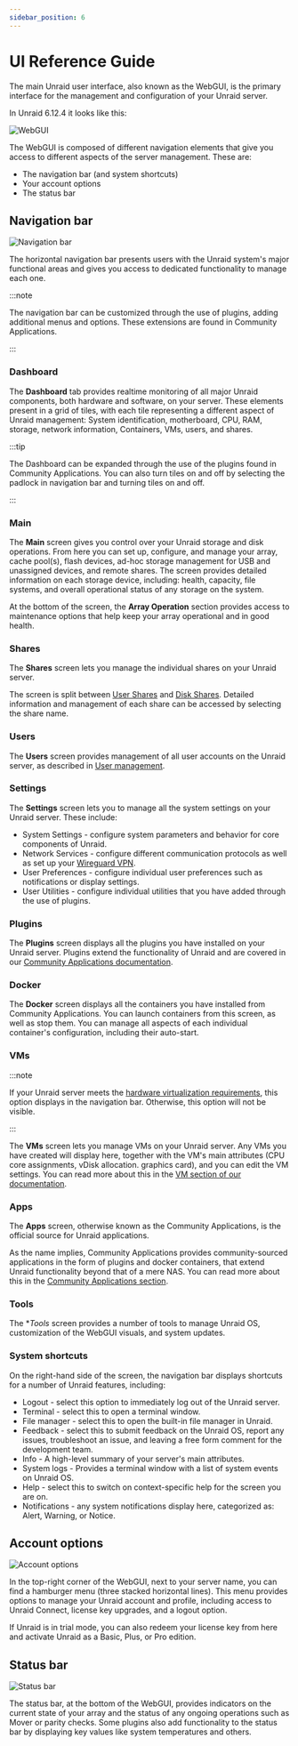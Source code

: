 ```yaml
---
sidebar_position: 6
---
```


# UI Reference Guide

The main Unraid user interface, also known as the WebGUI, is the primary interface for the management and configuration of your Unraid server.

In Unraid 6.12.4 it looks like this:

![WebGUI](../assets/webgui.png)

The WebGUI is composed of different navigation elements that give you access to different aspects of the server management. These are:

* The navigation bar (and system shortcuts)
* Your account options
* The status bar

## Navigation bar

![Navigation bar](../assets/navbar2.png)

The horizontal navigation bar presents users with the Unraid system's major functional areas and gives you access to dedicated functionality to manage each one.

:::note

The navigation bar can be customized through the use of plugins, adding additional menus and options. These extensions are found in Community Applications.

:::

### Dashboard

The **Dashboard** tab provides realtime monitoring of all major Unraid components, both hardware and software, on your server. These elements present in a grid of tiles, with each tile representing a different aspect of Unraid management: System identification, motherboard, CPU, RAM, storage, network information, Containers, VMs, users, and shares.

:::tip

The Dashboard can be expanded through the use of the plugins found in Community Applications. You can also turn tiles on and off by selecting the padlock in navigation bar and turning tiles on and off.

:::

### Main

The **Main** screen gives you control over your Unraid storage and disk operations. From here you can set up, configure, and manage your array, cache pool(s), flash devices, ad-hoc storage management for USB and unassigned devices, and remote shares. The screen provides detailed information on each storage device, including: health, capacity, file systems, and overall operational status of any storage on the system.

At the bottom of the screen, the **Array Operation** section provides access to maintenance options that help keep your array operational and in good health.

### Shares

The **Shares** screen lets you manage the individual shares on your Unraid server.

The screen is split between [User Shares](../manual/shares/user-shares.md) and [Disk Shares](../manual/shares/disk-shares.md). Detailed information and management of each share can be accessed by selecting the share name.

### Users

The **Users** screen provides management of all user accounts on the Unraid server, as described in [User management](../manual/users/users.md).

### Settings

The **Settings** screen lets you to manage all the system settings on your Unraid server. These include:

* System Settings - configure system parameters and behavior for core components of Unraid.
* Network Services - configure different communication protocols as well as set up your [Wireguard VPN](../manual/security/vpn.md#wireguard).
* User Preferences - configure individual user preferences such as notifications or display settings.
* User Utilities - configure individual utilities that you have added through the use of plugins.

### Plugins

The **Plugins** screen displays all the plugins you have installed on your Unraid server. Plugins extend the functionality of Unraid and are covered in our [Community Applications documentation](../manual/applications.md#plugins).

### Docker

The **Docker** screen displays  all the containers you have installed from Community Applications. You can launch containers from this screen, as well as stop them. You can manage all aspects of each individual container's configuration, including their auto-start.

### VMs

:::note

If your Unraid server meets the [hardware virtualization requirements](../manual/vm/vm-management/#determining-hvmiommu-hardware-support), this option displays in the navigation bar. Otherwise, this option will not be visible.

:::

The **VMs** screen lets you manage VMs on your Unraid server. Any VMs you have created will display here, together with the VM's main attributes (CPU core assignments, vDisk allocation. graphics card), and you can edit the VM settings. You can read more about this in the [VM section of our documentation](../manual/vm/vm-management.md).

### Apps

The **Apps** screen, otherwise known as the Community Applications, is the official source for Unraid applications.

As the name implies, Community Applications provides community-sourced applications in the form of plugins and docker containers, that extend Unraid functionality beyond that of a mere NAS. You can read more about this in the [Community Applications section](../manual/applications.md#community-applications).

### Tools

The **Tools* screen provides a number of tools to manage Unraid OS, customization of the WebGUI visuals, and system updates.

### System shortcuts

On the right-hand side of the screen, the navigation bar displays shortcuts for a number of Unraid features, including:

* Logout - select this option to immediately log out of the Unraid server.
* Terminal - select this to open a terminal window.
* File manager - select this to open the built-in file manager in Unraid.
* Feedback - select this to submit feedback on the Unraid OS, report any issues, troubleshoot an issue, and leaving a free form comment for the development team.
* Info - A high-level summary of your server's main attributes.
* System logs - Provides a terminal window with a list of system events on Unraid OS.
* Help - select this to switch on context-specific help for the screen you are on.
* Notifications - any system notifications display here, categorized as: Alert, Warning, or Notice.

## Account options

![Account options](../assets/account-options.png)

In the top-right corner of the WebGUI, next to your server name, you can find a hamburger menu (three stacked horizontal lines). This menu provides options to manage your Unraid account and profile, including access to Unraid Connect, license key upgrades, and a logout option.

If Unraid is in trial mode, you can also redeem your license key from here and activate Unraid as a Basic, Plus, or Pro edition.

## Status bar

![Status bar](./../assets/status-bar.png)

The status bar, at the bottom of the WebGUI, provides indicators on the current state of your array and the status of any ongoing operations such as Mover or parity checks. Some plugins also add functionality to the status bar by displaying key values like system temperatures and others.